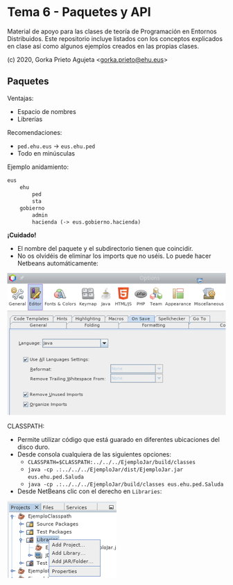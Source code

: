 # Tema 6 - Paquetes y API

Material de apoyo para las clases de teoría de Programación en Entornos Distribuidos. Este repositorio incluye listados con los conceptos explicados en clase así como algunos ejemplos creados en las propias clases.

(c) 2020, Gorka Prieto Agujeta <<gorka.prieto@ehu.eus>>

## Paquetes

Ventajas:

- Espacio de nombres
- Librerías

Recomendaciones:

- `ped.ehu.eus` -> `eus.ehu.ped`
- Todo en minúsculas

Ejemplo anidamiento:
```
eus
	ehu
		ped
		sta
	gobierno
		admin
		hacienda (-> eus.gobierno.hacienda)
```

**¡Cuidado!**

- El nombre del paquete y el subdirectorio tienen que coincidir.
- No os olvidéis de eliminar los imports que no uséis. Lo puede hacer Netbeans automáticamente:

![NetBeans](imgs/save.png)

CLASSPATH:

- Permite utilizar código que está guarado en diferentes ubicaciones del disco duro.
- Desde consola cualquiera de las siguientes opciones:
	- `CLASSPATH=$CLASSPATH:../../../EjemploJar/build/classes`
	- `java -cp .:../../../EjemploJar/dist/EjemploJar.jar eus.ehu.ped.Saluda`
	- `java -cp .:../../../EjemploJar/build/classes eus.ehu.ped.Saluda`
- Desde NetBeans clic con el derecho en `Libraries`:

![ClassPath](imgs/classpath.png)